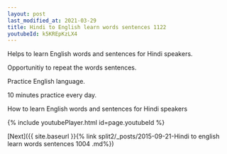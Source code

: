 ```yaml
---
layout: post
last_modified_at: 2021-03-29
title: Hindi to English learn words sentences 1122 
youtubeId: k5KREpKzLX4
---
```

 
 
Helps to learn English words and sentences for Hindi speakers.

Opportunitiy to repeat the words sentences. 

Practice English language. 
 
10 minutes practice every day. 
 
How to learn English words and sentences for Hindi speakers 
 
{% include youtubePlayer.html id=page.youtubeId %}
 
 
[Next]({{ site.baseurl }}{% link  split2/_posts/2015-09-21-Hindi to english learn words sentences 1004 .md%})
 
